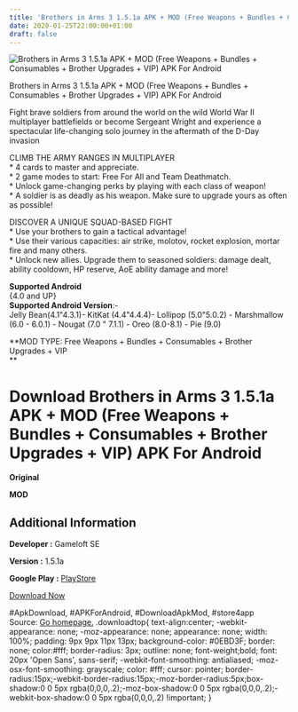 ```yaml
---
title: 'Brothers in Arms 3 1.5.1a APK + MOD (Free Weapons + Bundles + Consumables + Brother Upgrades + VIP) APK For Android'
date: 2020-01-25T22:00:00+01:00
draft: false
---
```


![Brothers in Arms 3 1.5.1a APK + MOD (Free Weapons + Bundles + Consumables + Brother Upgrades + VIP) APK For Android](https://i0.wp.com/apkhome.net/wp-content/uploads/2020/01/Brothers-in-Arms-3-1.5.1a-APK-MOD-Free-Weapons-Bundles-Consumables-Brother-Upgrades-VIP.png "Brothers in Arms 3 1.5.1a APK + MOD (Free Weapons + Bundles + Consumables + Brother Upgrades + VIP) APK For Android")

  

Brothers in Arms 3 1.5.1a APK + MOD (Free Weapons + Bundles + Consumables + Brother Upgrades + VIP) APK For Android

Fight brave soldiers from around the world on the wild World War II multiplayer battlefields or become Sergeant Wright and experience a spectacular life-changing solo journey in the aftermath of the D-Day invasion

CLIMB THE ARMY RANGES IN MULTIPLAYER  
\* 4 cards to master and appreciate.  
\* 2 game modes to start: Free For All and Team Deathmatch.  
\* Unlock game-changing perks by playing with each class of weapon!  
\* A soldier is as deadly as his weapon. Make sure to upgrade yours as often as possible!

DISCOVER A UNIQUE SQUAD-BASED FIGHT  
\* Use your brothers to gain a tactical advantage!  
\* Use their various capacities: air strike, molotov, rocket explosion, mortar fire and many others.  
\* Unlock new allies. Upgrade them to seasoned soldiers: damage dealt, ability cooldown, HP reserve, AoE ability damage and more!

**Supported Android**  
{4.0 and UP}  
**Supported Android Version**:-  
Jelly Bean(4.1"4.3.1)- KitKat (4.4"4.4.4)- Lollipop (5.0"5.0.2) - Marshmallow (6.0 - 6.0.1) - Nougat (7.0 " 7.1.1) - Oreo (8.0-8.1) - Pie (9.0)

**MOD TYPE: Free Weapons + Bundles + Consumables + Brother Upgrades + VIP  
**

Download Brothers in Arms 3 1.5.1a APK + MOD (Free Weapons + Bundles + Consumables + Brother Upgrades + VIP) APK For Android
============================================================================================================================

**Original**

**MOD**

Additional Information
----------------------

**Developer :** Gameloft SE

**Version :** 1.5.1a

**Google Play :** [PlayStore](https://play.google.com/store/apps/details?id=com.gameloft.android.ANMP.GloftA3HM)

  

[Download Now](https://store4app.co/post/brothers-in-arms-3-1-5-1a-apk-mod-free-weapons-bundles-consumables-brother-upgrades-vip-apk-for-android_1579980270)

  
#ApkDownload, #APKForAndroid, #DownloadApkMod, #store4app  
Source: [Go homepage.](https://store4app.co/post/brothers-in-arms-3-1-5-1a-apk-mod-free-weapons-bundles-consumables-brother-upgrades-vip-apk-for-android_1579980270) .downloadtop{ text-align:center; -webkit-appearance: none; -moz-appearance: none; appearance: none; width: 100%; padding: 9px 9px 11px 13px; background-color: #0EBD3F; border: none; color:#fff; border-radius: 3px; outline: none; font-weight;bold; font: 20px 'Open Sans', sans-serif; -webkit-font-smoothing: antialiased; -moz-osx-font-smoothing: grayscale; color: #fff; cursor: pointer; border-radius:15px;-webkit-border-radius:15px;-moz-border-radius:5px;box-shadow:0 0 5px rgba(0,0,0,.2);-moz-box-shadow:0 0 5px rgba(0,0,0,.2);-webkit-box-shadow:0 0 5px rgba(0,0,0,.2) !important; }
